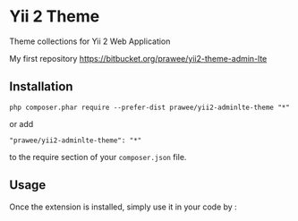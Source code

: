 Yii 2 Theme
===========
Theme collections for Yii 2 Web Application

My first repository https://bitbucket.org/prawee/yii2-theme-admin-lte 


Installation
------------
```
php composer.phar require --prefer-dist prawee/yii2-adminlte-theme "*"
```

or add

```
"prawee/yii2-adminlte-theme": "*"
```

to the require section of your `composer.json` file.


Usage
-----

Once the extension is installed, simply use it in your code by  :

```php